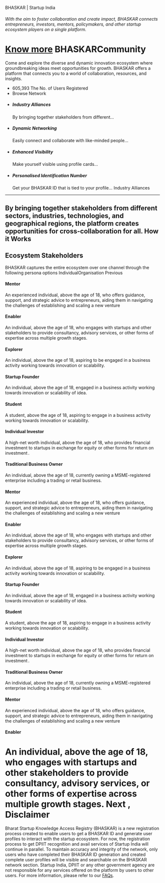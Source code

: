 BHASKAR | Startup India
###### With the aim to foster collaboration and create impact, BHASKAR connects entrepreneurs, investors, mentors, policymakers, and other startup ecosystem players on a single platform.
[Know more](/bhaskar/about)
BHASKARCommunity
================
Come and explore the diverse and dynamic innovation ecosystem where groundbreaking ideas meet opportunities for growth. BHASKAR offers a platform that connects you to a world of collaboration, resources, and insights.
* 605,393
  The No. of Users Registered
* Browse Network
* ##### Industry Alliances
  By bringing together stakeholders from different...
* ##### Dynamic Networking
  Easily connect and collaborate with like-minded people...
* ##### Enhanced Visibility
  Make yourself visible using profile cards...
* ##### Personalised Identification Number
  Get your BHASKAR ID that is tied to your profile...
Industry Alliances
------------------
By bringing together stakeholders from different sectors, industries, technologies, and geographical regions, the platform creates opportunities for cross-collaboration for all.
How it Works
------------
Ecosystem Stakeholders
----------------------
BHASKAR captures the entire ecosystem over one channel through the following persona options
IndividualOrganisation
Previous
#### Mentor
An experienced individual, above the age of 18, who offers guidance, support, and strategic advice to entrepreneurs, aiding them in navigating the challenges of establishing and scaling a new venture
#### Enabler
An individual, above the age of 18, who engages with startups and other stakeholders to provide consultancy, advisory services, or other forms of expertise across multiple growth stages.
#### Explorer
An individual, above the age of 18, aspiring to be engaged in a business activity working towards innovation or scalability.
#### Startup Founder
An individual, above the age of 18, engaged in a business activity working towards innovation or scalability of idea.
#### Student
A student, above the age of 18, aspiring to engage in a business activity working towards innovation or scalability.
#### Individual Investor
A high-net worth individual, above the age of 18, who provides financial investment to startups in exchange for equity or other forms for return on investment .
#### Traditional Business Owner
An individual, above the age of 18, currently owning a MSME-registered enterprise including a trading or retail business.
#### Mentor
An experienced individual, above the age of 18, who offers guidance, support, and strategic advice to entrepreneurs, aiding them in navigating the challenges of establishing and scaling a new venture
#### Enabler
An individual, above the age of 18, who engages with startups and other stakeholders to provide consultancy, advisory services, or other forms of expertise across multiple growth stages.
#### Explorer
An individual, above the age of 18, aspiring to be engaged in a business activity working towards innovation or scalability.
#### Startup Founder
An individual, above the age of 18, engaged in a business activity working towards innovation or scalability of idea.
#### Student
A student, above the age of 18, aspiring to engage in a business activity working towards innovation or scalability.
#### Individual Investor
A high-net worth individual, above the age of 18, who provides financial investment to startups in exchange for equity or other forms for return on investment .
#### Traditional Business Owner
An individual, above the age of 18, currently owning a MSME-registered enterprise including a trading or retail business.
#### Mentor
An experienced individual, above the age of 18, who offers guidance, support, and strategic advice to entrepreneurs, aiding them in navigating the challenges of establishing and scaling a new venture
#### Enabler
An individual, above the age of 18, who engages with startups and other stakeholders to provide consultancy, advisory services, or other forms of expertise across multiple growth stages.
 Next
,
Disclaimer
==========
Bharat Startup Knowledge Access Registry (BHASKAR) is a new registration process created to enable users to get a BHASKAR ID and generate user profiles to interact with the startup ecosystem. For now, the registration process to get DPIIT recognition and avail services of Startup India will continue in parallel.
To maintain accuracy and integrity of the network, only users who have completed their BHASKAR ID generation and created complete user profiles will be visible and searchable on the BHASKAR network section.
Startup India, DPIIT or any other government agency are not responsible for any services offered on the platform by users to other users.
For more information, please refer to our [FAQs](/bhaskar/about#Frequently).